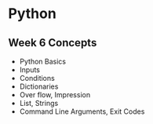 # Python

## Week 6 Concepts
- Python Basics
- Inputs
- Conditions
- Dictionaries
- Over flow, Impression
- List, Strings
- Command Line Arguments, Exit Codes
